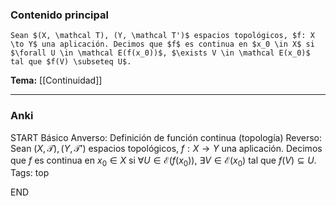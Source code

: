 ### Contenido principal

```ad-Formal
Sean $(X, \mathcal T), (Y, \mathcal T')$ espacios topológicos, $f: X \to Y$ una aplicación. Decimos que $f$ es continua en $x_0 \in X$ si $\forall U \in \mathcal E(f(x_0))$, $\exists V \in \mathcal E(x_0)$ tal que $f(V) \subseteq U$.
```

**Tema:** [[Continuidad]]

---
### Anki

START
Básico
Anverso: Definición de función continua (topología)
Reverso: Sean $(X, \mathcal T), (Y, \mathcal T')$ espacios topológicos, $f: X \to Y$ una aplicación. Decimos que $f$ es continua en $x_0 \in X$ si $\forall U \in \mathcal E(f(x_0))$, $\exists V \in \mathcal E(x_0)$ tal que $f(V) \subseteq U$.
Tags: top
<!--ID: 1730228001595-->
END
